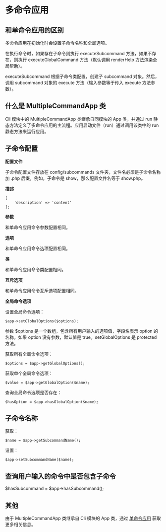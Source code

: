 # 多命令应用
## 和单命令应用的区别
多命令应用在初始化时会设置子命令名称和全局选项。

在执行命令时，如果存在子命令则执行 executeSubcommand 方法，如果不存在，则执行 executeGlobalCommand 方法（默认调用 renderHelp 方法渲染全局帮助）。

executeSubcommand 根据子命令类配置，创建子 subcommand 对象。然后，调用 subcommand 对象的 execute 方法（输入参数等于传入 execute 方法参数）。

## 什么是 MultipleCommandApp 类
Cli 模块中的 MultipleCommandApp 类继承自同模块的 App 类，并通过 run 静态方法定义了多命令应用的主流程。应用启动文件（run）通过调用该类中的 run 静态方法来运行应用。

## 子命令配置
**配置文件**

子命令配置文件存放在 config/subcommands 文件夹，文件名必须是子命令名称加 .php 后缀，例如，子命令是 show，那么配置文件名等于 show.php。

**描述**
```.php
[
    'description' => 'content'
];
```
**参数**

和单命令应用命令参数配置相同。

**选项**

和单命令应用命令选项配置相同。

**类**

和单命令应用命令类配置相同。

**互斥选项**

和单命令应用命令互斥选项配置相同。

**全局命令选项**

设置全局命令选项：
```.php
$app->setGlobalOptions($options);
```
参数 $options 是一个数组，包含所有用户输入的选项值，字段名表示 option 的名称，如果 option 没有参数，默认值是 true。setGlobalOptions 是 protected 方法。

获取所有全局命令选项：
```.php
$options = $app->getGlobalOptions();
```
获取单个全局命令选项：
```.php
$value = $app->getGlobalOption($name);
```
查询全局命令选项是否存在：
```.php
$hasOption = $app->hasGlobalOption($name);
```
## 子命令名称
获取：
```.php
$name = $app->getSubcommandName();
```
设置：
```.php
$app->setSubcommandName($name);
```
## 查询用户输入的命令中是否包含子命令
$hasSubcommand = $app->hasSubcommand();

## 其他
由于 MultipleCommandApp 类继承自 Cli 模块的 App 类，通过 [单命令应用](single_command_applications) 获取更多相关信息。
